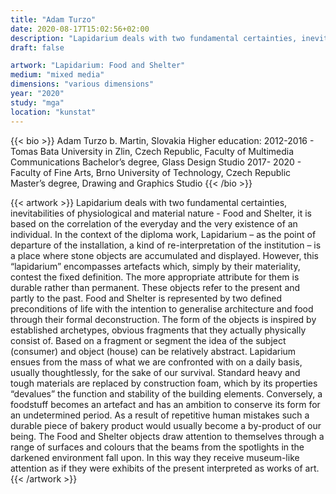 ```yaml
---
title: "Adam Turzo"
date: 2020-08-17T15:02:56+02:00
description: "Lapidarium deals with two fundamental certainties, inevitabilities of physiological and material nature - Food and Shelter, it is based on the correlation of the everyday and the very existence of an individual."
draft: false

artwork: "Lapidarium: Food and Shelter"
medium: "mixed media"
dimensions: "various dimensions"
year: "2020"
study: "mga"
location: "kunstat"
---
```


{{< bio >}}
Adam  Turzo
b. Martin, Slovakia
Higher education:
2012-2016 - Tomas Bata University in Zlin, Czech Republic, Faculty of Multimedia Communications
Bachelor’s degree, Glass Design Studio
2017- 2020 - Faculty of Fine Arts, Brno University of Technology, Czech Republic
Master’s degree, Drawing and Graphics Studio
{{< /bio >}}


{{< artwork >}}
Lapidarium deals with two fundamental certainties, inevitabilities of physiological and material nature - Food and Shelter, it is based on the correlation of the everyday and the very existence of an individual.
In the context of the diploma work, Lapidarium – as the point of departure of the installation, a kind of re-interpretation of the institution – is a place where stone objects are accumulated and displayed. However, this “lapidarium” encompasses artefacts which, simply by their materiality, contest the fixed definition. The more appropriate attribute for them is durable rather than permanent. These objects refer to the present and partly to the past.
Food and Shelter is represented by two defined preconditions of life with the intention to generalise architecture and food through their formal deconstruction. The form of the objects is inspired by established archetypes, obvious fragments that they actually physically consist of. Based on a fragment or segment the idea of the subject (consumer) and object (house) can be relatively abstract. Lapidarium ensues from the mass of what we are confronted with on a daily basis, usually thoughtlessly, for the sake of our survival. Standard heavy and tough materials are replaced by construction foam, which by its properties “devalues” the function and stability of the building elements. Conversely, a foodstuff becomes an artefact and has an ambition to conserve its form for an undetermined period. As a result of repetitive human mistakes such a durable piece of bakery product would usually become a by-product of our being. The Food and Shelter objects draw attention to themselves through a range of surfaces and colours that the beams from the spotlights in the darkened environment fall upon. In this way they receive museum-like attention as if they were exhibits of the present interpreted as works of art.
{{< /artwork >}}
